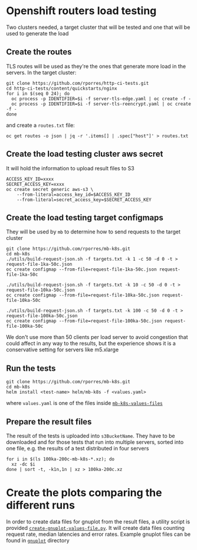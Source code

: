 # Openshift routers load testing

Two clusters needed, a target cluster that will be tested and one that will be used to generate the load

## Create the routes

TLS routes will be used as they're the ones that generate more load in the servers. In the target cluster:

```
git clone https://github.com/rporres/http-ci-tests.git
cd http-ci-tests/content/quickstarts/nginx
for i in $(seq 0 24); do
  oc process -p IDENTIFIER=$i -f server-tls-edge.yaml | oc create -f -
  oc process -p IDENTIFIER=$i -f server-tls-reencrypt.yaml | oc create -f -
done
```

and create a `routes.txt` file:

```
oc get routes -o json | jq -r '.items[] | .spec["host"]' > routes.txt
```

## Create the load testing cluster aws secret

It will hold the information to upload result files to S3

```
ACCESS_KEY_ID=xxxx
SECRET_ACCESS_KEY=xxxx
oc create secret generic aws-s3 \
    --from-literal=access_key_id=$ACCESS_KEY_ID
    --from-literal=secret_access_key=$SECRET_ACCESS_KEY
```

## Create the load testing target configmaps

They will be used by `mb` to determine how to send requests to the target cluster

```
git clone https://github.com/rporres/mb-k8s.git
cd mb-k8s
./utils/build-request-json.sh -f targets.txt -k 1 -c 50 -d 0 -t > request-file-1ka-50c.json
oc create configmap --from-file=request-file-1ka-50c.json request-file-1ka-50c

./utils/build-request-json.sh -f targets.txt -k 10 -c 50 -d 0 -t > request-file-10ka-50c.json
oc create configmap --from-file=request-file-10ka-50c.json request-file-10ka-50c

./utils/build-request-json.sh -f targets.txt -k 100 -c 50 -d 0 -t > request-file-100ka-50c.json
oc create configmap --from-file=request-file-100ka-50c.json request-file-100ka-50c
```

We don't use more than 50 clients per load server to avoid congestion that could affect in any way to the results, but the experience shows it is a conservative setting for servers like m5.xlarge

## Run the tests

```
git clone https://github.com/rporres/mb-k8s.git
cd mb-k8s
helm install <test-name> helm/mb-k8s -f <values.yaml>
```

where `values.yaml` is one of the files inside [`mb-k8s-values-files`](mb-k8s-values-files)

## Prepare the result files

The result of the tests is uploaded into `s3BucketName`. They have to be downloaded and for those tests that run into multiple servers, sorted into one file, e.g. the results of a test distributed in four servers

```
for i in $(ls 100ka-200c-mb-k8s-*.xz); do
  xz -dc $i
done | sort -t, -k1n,1n | xz > 100ka-200c.xz
```

# Create the plots comparing the different runs

In order to create data files for gnuplot from the result files, a utility script is provided [`create-gnuplot-values-file.py`](utils/create-gnuplot-values-file.py). It will create data files counting request rate, median latencies and error rates. Example gnuplot files can be found in [`gnuplot`](gnuplot) directory
